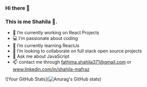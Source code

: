 ### Hi there 👋

### This is me Shahila :woman:.


- 🔭 I’m currently working on React Projects
- :computer: I'm passionate about coding
- 🌱 I’m currently learning ReactJs
- 👯 I’m looking to collaborate on full stack open source projects
- 💬 Ask me about JavaScript
- :mailbox: contact me through fathima.shahila371@gmail.com or www.linkedin.com/in/shahila-mafraz


![Your GitHub Stats](![Anurag's GitHub stats](https://github-readme-stats.vercel.app/api?username=Shahila1990&show_icons=true&theme=transparent))



